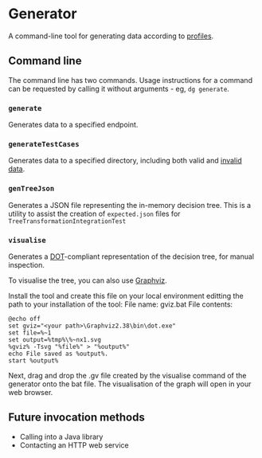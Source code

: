 # Generator

A command-line tool for generating data according to [profiles](../docs/Profiles.md).

## Command line

The command line has two commands. Usage instructions for a command can be requested by calling it without arguments - eg, `dg generate`.

### `generate`

Generates data to a specified endpoint.

### `generateTestCases`

Generates data to a specified directory, including both valid and [invalid data](./docs/DeliberateViolation.md).

### `genTreeJson`

Generates a JSON file representing the in-memory decision tree.  This is a utility to assist the creation of `expected.json` files for `TreeTransformationIntegrationTest`

### `visualise`

Generates a [DOT](https://en.wikipedia.org/wiki/DOT_(graph_description_language))-compliant representation of the decision tree, for manual inspection.

To visualise the tree, you can also use [Graphviz](https://www.graphviz.org/). 

Install the tool and create this file on your local environment editting the path to your installation of the tool:
File name: gviz.bat
File contents:
```
@echo off
set gviz="<your path>\Graphviz2.38\bin\dot.exe"
set file=%~1
set output=%tmp%\%~nx1.svg
%gviz% -Tsvg "%file%" > "%output%"
echo File saved as %output%.
start %output%
```

Next, drag and drop the .gv file created by the visualise command of the generator onto the bat file. The visualisation of the graph will open in your web browser.

## Future invocation methods

* Calling into a Java library
* Contacting an HTTP web service
